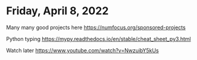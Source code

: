 # Friday, April 8, 2022

Many many good projects here https://numfocus.org/sponsored-projects

Python typing https://mypy.readthedocs.io/en/stable/cheat_sheet_py3.html

Watch later https://www.youtube.com/watch?v=NwzuibY5kUs